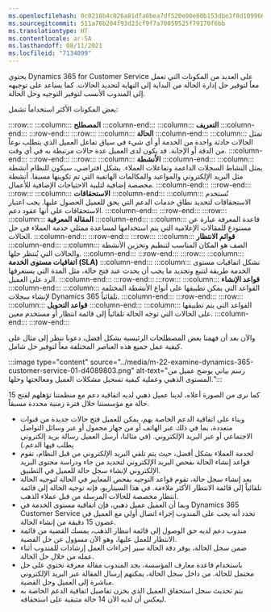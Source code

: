 ```yaml
---
ms.openlocfilehash: 0c0218b4c026a81dfa0bea7df520e00e60b153dbe3f8d109966be65d6c12f934
ms.sourcegitcommit: 511a76b204f93d23cf9f7a70059525f79170f6bb
ms.translationtype: HT
ms.contentlocale: ar-SA
ms.lasthandoff: 08/11/2021
ms.locfileid: "7134099"
---
```

يحتوي Dynamics 365 for Customer Service على العديد من المكونات التي تعمل معاً لتوفير حل إدارة الحالة من البداية إلى النهاية لتحديد الحالات. كما يساعد على توجيهه إلى المندوب الأنسب لتوفير التوجيه وحل الحالة.

بعض المكونات الأكثر استخداماً تشمل:

:::row:::
  :::column:::
    **المصطلح**
  :::column-end:::
  :::column:::
    **التعريف**
  :::column-end:::
:::row-end:::
:::row:::
  :::column:::
    **الحالة**
  :::column-end:::
  :::column:::
    تمثل الحالات حادثة واحدة من الخدمة أو أي شيء في سياق تفاعل العميل الذي يتطلب نوعاً من الدقة أو الإجابة. قد يكون لدى العميل عدة حالات مرتبطة به في أي وقت.
  :::column-end:::
:::row-end:::
:::row:::
  :::column:::
    **الأنشطة**
  :::column-end:::
  :::column:::
    يمثل النشاط السجلات الداعمة وتفاعلات العملاء. بشكل افتراضي، سيكون للنظام أنشطة مثل البريد الإلكتروني والمواعيد والمكالمات الهاتفية التي تم تكوينها مسبقا. أنشطة مخصصة إضافية لتلبية الاحتياجات الإضافية للأعمال.
  :::column-end:::
:::row-end:::
:::row:::
  :::column:::
    **الاستحقاقات**
  :::column-end:::
  :::column:::
    تُستخدم الاستحقاقات لتحديد نطاق خدمات الدعم التي يحق للعميل الحصول عليها. يجب اعتبار الاستحقاقات على أنها عقود دعم.
  :::column-end:::
:::row-end:::
:::row:::
  :::column:::
    **المقالة المعرفية**
  :::column-end:::
  :::column:::
    قاعدة المعرفة عبارة عن مستودع للمقالات الإعلامية التي يتم استخدامها لمساعدة ممثلي خدمة العملاء في حل الحالات.
  :::column-end:::
:::row-end:::
:::row:::
  :::column:::
    **قوائم الانتظار**
  :::column-end:::
  :::column:::
    الصف هو المكان المناسب لتنظيم وتخزين الأنشطة والحالات التي يُنتظر حلها.
  :::column-end:::
:::row-end:::
:::row:::
  :::column:::
    **اتفاقيات مستوى الخدمة (SLA)**
  :::column-end:::
  :::column:::
    تشكل اتفاقيات مستوى الخدمة طريقة لتتبع وتحديد ما يجب أن يحدث عند فتح حالة، مثل المدة التي يستغرقها الرد على العميل.
  :::column-end:::
:::row-end:::
:::row:::
  :::column:::
    **قواعد الإنشاء**
  :::column-end:::
  :::column:::
    القواعد التي يمكن تطبيقها على أنواع الأنشطة المختلفة لإنشاء سجلات Dynamics 365 تلقائياً.
  :::column-end:::
:::row-end:::
:::row:::
  :::column:::
    **قواعد التحويل**
  :::column-end:::
  :::column:::
    القواعد التي يتم تطبيقها على الحالات التي توجه الحالة تلقائياً إلى قائمة انتظار أو مستخدم معين.
  :::column-end:::
:::row-end:::


والآن بعد أن فهمنا بعض المصطلحات الرئيسية بشكل أفضل، دعونا ننظر إلى مثال على كيفية عمل جميع هذه العناصر المختلفة معاً لتوفير حل شامل.

:::image type="content" source="../media/m-22-examine-dynamics-365-customer-service-01-d4089803.png" alt-text="رسم بياني يوضح عميل من المستوى الذهبي وعملية كيفية تسجيل مشكلات العميل ومعالجتها وحلها.":::


كما نرى من الصورة أعلاه، لدينا عميل ذهبي لديه اتفاقية دعم مع منظمتنا تؤهلهم لفتح 15 حالة مع مؤسستنا خلال فترة زمنية محددة مسبقاً.

 -  وبناء على اتفاقية الدعم الخاصة بهم، يمكن للعميل فتح حالات جديدة من قنوات متعددة، بما في ذلك عبر الهاتف أو من جهاز محمول أو عبر وسائل التواصل الاجتماعي أو عبر البريد الإلكتروني. (في مثالنا، أرسل العميل رسالة بريد إلكتروني يطلب فيها الدعم.)
 -  لخدمة العملاء بشكل أفضل، حيث يتم تلقي البريد الإلكتروني من قبل النظام، تقوم قواعد إنشاء الحالة بفحص البريد الإلكتروني لتحديد من جاء ودراسة محتوى البريد الإلكتروني لإنشاء سجل حالة للعميل في التطبيق.
 -  بعد إنشاء سجل حالة، تقوم قواعد التوجيه بفحص المعايير في الحالة لتوجيه الحالة تلقائياً إلى قائمة الانتظار الأكثر ملاءمة. في هذا السيناريو، فإنه توجيه الحالة إلى قائمة انتظار مخصصة للحالات المرسلة من قبل عملاء الذهب.
 -  وبما أن العميل عميل ذهبي، فإن اتفاقية مستوى الخدمة في Dynamics 365 Customer Service تحدد أنه يجب على المندوب إجراء اتصال أولي مع العميل في غضون 15 دقيقة من إنشاء الحالة.
 -  مندوب دعم لديه حق الوصول إلى قائمة انتظار الذهب، يمسك القضية من قائمة الانتظار للعمل عليها، وهو الآن مسؤول عن حل القضية.
 -  ضمن سجل الحالة، يوفر دقة الحالة سير إجراءات العمل إرشادات للمندوب أثناء عمله من خلال حل الحالة.
 -  باستخدام قاعدة معارف المؤسسة، يجد المندوب مقالة معرفة تحتوي على حل محتمل للحالة. من داخل سجل الحالة، يمكنهم إرسال المقالة عبر البريد الإلكتروني مباشرة إلى العميل وحل القضية.
 -  يتم تحديث سجل استحقاق العميل الذي يخزن تفاصيل اتفاقية الدعم الخاصة به ليعكس أن لديه الآن 14 حالة متبقية على استحقاقه.

